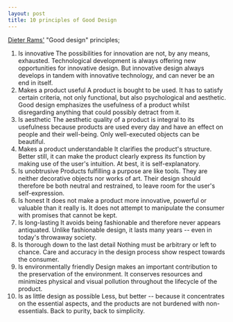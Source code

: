 ```yaml
---
layout: post
title: 10 principles of Good Design
---
```


[Dieter Rams'](https://en.wikipedia.org/wiki/Dieter_Rams) "Good design" principles;

1. Is innovative The possibilities for innovation are not, by any means, exhausted. Technological development is always offering new opportunities for innovative design. But innovative design always develops in tandem with innovative technology, and can never be an end in itself.
1. Makes a product useful A product is bought to be used. It has to satisfy certain criteria, not only functional, but also psychological and aesthetic. Good design emphasizes the usefulness of a product whilst disregarding anything that could possibly detract from it.
1. Is aesthetic The aesthetic quality of a product is integral to its usefulness because products are used every day and have an effect on people and their well-being. Only well-executed objects can be beautiful.
1. Makes a product understandable It clarifies the product's structure. Better still, it can make the product clearly express its function by making use of the user's intuition. At best, it is self-explanatory.
1. Is unobtrusive Products fulfilling a purpose are like tools. They are neither decorative objects nor works of art. Their design should therefore be both neutral and restrained, to leave room for the user's self-expression.
1. Is honest It does not make a product more innovative, powerful or valuable than it really is. It does not attempt to manipulate the consumer with promises that cannot be kept.
1. Is long-lasting It avoids being fashionable and therefore never appears antiquated. Unlike fashionable design, it lasts many years -- even in today's throwaway society.
1. Is thorough down to the last detail Nothing must be arbitrary or left to chance. Care and accuracy in the design process show respect towards the consumer.
1. Is environmentally friendly Design makes an important contribution to the preservation of the environment. It conserves resources and minimizes physical and visual pollution throughout the lifecycle of the product.
1. Is as little design as possible Less, but better -- because it concentrates on the essential aspects, and the products are not burdened with non-essentials. Back to purity, back to simplicity.
